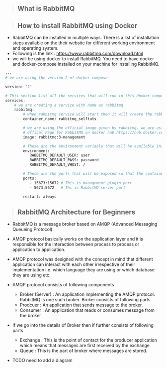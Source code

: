 > ## What is RabbitMQ


> ## How to install RabbitMQ using Docker

- RabbitMQ can be installed in multiple ways. There is a list of installation steps available on the their website for different working environment and operating system. 
- Following is the link : https://www.rabbitmq.com/download.html
- we will be using docker to install RabbitMQ. You need to have docker and docker-compose installed on your machine for installing RabbitMQ.


```bash
---
# we are using the version 2 of docker compose

version: "2"

# This section list all the services that will run in this docker compose file
services:
    # we are creating a service with name as rabbitmq
    rabbitmq:
        # when rabbitmq service will start then it will create the rabbitmq_selftuts container
        container_name: rabbitmq_selftuts  

        # we are using the official image given by rabbitmq. we are using version 3 of rabbitmq with management plugin.
        # Offical Page for RabbitMQ on docker hub.https://hub.docker.com/_/rabbitmq
        image: rabbitmq:3-management       

        # These are the environment variable that will be available inside the docker compose file
        environment:
           RABBITMQ_DEFAULT_USER: user
           RABBITMQ_DEFAULT_PASS: password
           RABBITMQ_DEFAULT_VHOST: /

        # These are the ports that will be exposed so that the container can talk to outside world
        ports:
           - 15673:15672 # This is management plugin port
           - 5673:5672   # Thi is RabbitMQ server port

        restart: always

```



> ## RabbitMQ Architecture for Beginners 

- RabbitMQ is a message broker based on AMQP (Advanced Messaging Queueing Protocol).
- AMQP protocol basically works on the application layer and it is responsible for the interaction between process to process or application to application.
- AMQP protocol was designed with the concept in mind that different application can interact with each other irrespective of their implementation i.e. which language they are using or which database they are using etc.
- AMQP protocol consists of following components
    - Broker (Server) : An application implementing the AMQP protocol. RabbitMQ is one such broker. Broker consists of following parts
    - Prodcuer : An application that sends message to the broker.
    - Consumer : An application that reads or consumes message from the broker
- If we go into the details of Broker then if further consists of following parts
    - Exchange : This is the point of contact for the producer application which means that messages are first received by the exchange
    - Queue    : This is the part of broker where messages are stored.

- TODO need to add a diagram


